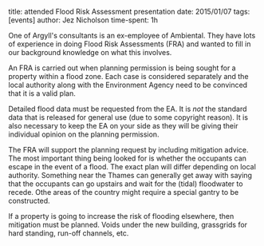 title: attended Flood Risk Assessment presentation
date: 2015/01/07
tags: [events]
author: Jez Nicholson
time-spent: 1h

​​One of Argyll's consultants is an ex-employee of Ambiental. They have lots of experience in doing Flood Risk Assessments​ (FRA) and wanted to fill in our background knowledge on what this involves.

An FRA is carried out when planning permission is being sought for a property within a flood zone. Each case is considered separately and the local authority along with the Environment Agency need to be convinced that it is a valid plan.

Detailed flood data must be requested from the EA. It is *not* the standard data that is released for general use (due to some copyright reason). It is also necessary to keep the EA on your side as they will be giving their individual opinion on the planning permission.

The FRA will support the planning request by including mitigation advice. The most important thing being looked for is whether the occupants can escape in the event of a flood. The exact plan will differ depending on local authority. Something near the Thames can generally get away with saying that the occupants can go upstairs and wait for the (tidal) floodwater to recede. Othe areas of the country might require a special gantry to be constructed.

If a property is going to increase the risk of flooding elsewhere, then mitigation must be planned. Voids under the new building, grassgrids for hard standing, run-off channels, etc.